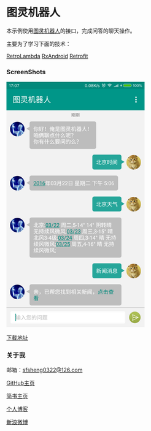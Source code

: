 # 图灵机器人

本示例使用[图灵机器人](http://www.tuling123.com/html/doc/docs.html)的接口，完成问答的聊天操作。

主要为了学习下面的技术：

[RetroLambda](https://github.com/evant/gradle-retrolambda)
[RxAndroid](https://github.com/ReactiveX/RxAndroid)
[Retrofit](https://github.com/square/retrofit)

### ScreenShots

![](/screenshots/turing_1.png)

[下载地址](http://fir.im/turing)


### 关于我

邮箱：sfsheng0322@126.com

[GitHub主页](https://github.com/sfsheng0322)

[简书主页](http://www.jianshu.com/users/88509e7e2ed1/latest_articles)

[个人博客](http://sunfusheng.com/)

[新浪微博](http://weibo.com/3852192525/profile?rightmod=1&wvr=6&mod=personinfo)
